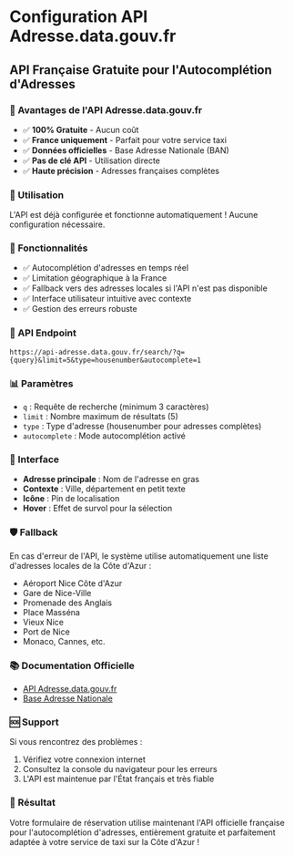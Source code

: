 # Configuration API Adresse.data.gouv.fr

## API Française Gratuite pour l'Autocomplétion d'Adresses

### 🎯 Avantages de l'API Adresse.data.gouv.fr

- ✅ **100% Gratuite** - Aucun coût
- ✅ **France uniquement** - Parfait pour votre service taxi
- ✅ **Données officielles** - Base Adresse Nationale (BAN)
- ✅ **Pas de clé API** - Utilisation directe
- ✅ **Haute précision** - Adresses françaises complètes

### 🚀 Utilisation

L'API est déjà configurée et fonctionne automatiquement ! Aucune configuration nécessaire.

### 📍 Fonctionnalités

- ✅ Autocomplétion d'adresses en temps réel
- ✅ Limitation géographique à la France
- ✅ Fallback vers des adresses locales si l'API n'est pas disponible
- ✅ Interface utilisateur intuitive avec contexte
- ✅ Gestion des erreurs robuste

### 🔧 API Endpoint

```
https://api-adresse.data.gouv.fr/search/?q={query}&limit=5&type=housenumber&autocomplete=1
```

### 📊 Paramètres

- `q` : Requête de recherche (minimum 3 caractères)
- `limit` : Nombre maximum de résultats (5)
- `type` : Type d'adresse (housenumber pour adresses complètes)
- `autocomplete` : Mode autocomplétion activé

### 🎨 Interface

- **Adresse principale** : Nom de l'adresse en gras
- **Contexte** : Ville, département en petit texte
- **Icône** : Pin de localisation
- **Hover** : Effet de survol pour la sélection

### 🛡️ Fallback

En cas d'erreur de l'API, le système utilise automatiquement une liste d'adresses locales de la Côte d'Azur :

- Aéroport Nice Côte d'Azur
- Gare de Nice-Ville
- Promenade des Anglais
- Place Masséna
- Vieux Nice
- Port de Nice
- Monaco, Cannes, etc.

### 📚 Documentation Officielle

- [API Adresse.data.gouv.fr](https://adresse.data.gouv.fr/api-doc/adresse)
- [Base Adresse Nationale](https://adresse.data.gouv.fr/)

### 🆘 Support

Si vous rencontrez des problèmes :

1. Vérifiez votre connexion internet
2. Consultez la console du navigateur pour les erreurs
3. L'API est maintenue par l'État français et très fiable

### 🎉 Résultat

Votre formulaire de réservation utilise maintenant l'API officielle française pour l'autocomplétion d'adresses, entièrement gratuite et parfaitement adaptée à votre service de taxi sur la Côte d'Azur !

